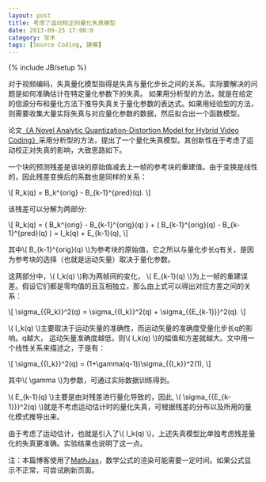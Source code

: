 ```yaml
---
layout: post
title: 考虑了运动校正的量化失真模型
date: 2013-09-25 17:00:0
category: 学术
tags: [Source Coding, 建模]
---
```

{% include JB/setup %}

<script type="text/javascript"
    src="http://cdn.mathjax.org/mathjax/latest/MathJax.js?config=TeX-AMS-MML_HTMLorMML">
</script>

对于视频编码，失真量化模型指得是失真与量化步长之间的关系。实际要解决的问题是如何准确估计在特定量化参数下的失真。
如果用分析型的方法，就是在给定的信源分布和量化方法下推导失真关于量化参数的表达式。如果用经验型的方法，则需要收集大量实际失真与对应量化参数的数据，然后拟合出一个函数模型。

<!--more-->
论文[《A Novel Analytic Quantization-Distortion Model for Hybrid Video Coding》](http://ieeexplore.ieee.org/xpls/abs_all.jsp?arnumber=4801619&tag=1)采用分析型的方法，提出了一个量化失真模型。其创新性在于考虑了运动校正对失真的影响，大致思路如下。

一个块的预测残差是该块的原始值减去上一帧的参考块的重建值。由于变换是线性的，因此残差变换后的系数也是同样的关系：

\\\[ R_k(q) = B_k^{orig} - B_{k-1}^{pred}(q). \\\]

该残差可以分解为两部分:

\\\[ R_k(q) = ( B_k^{orig} - B_{k-1}^{orig}(q) ) + ( B_{k-1}^{orig}(q) - B_{k-1}^{pred}(q) ) = I_k(q) + E_{k-1}(q), \\\]

其中\\( B_{k-1}^{orig}(q) \\)为参考块的原始值，它之所以与量化步长q有关，是因为参考块的选择（也就是运动矢量）取决于量化参数。

这两部分中，\\( I_k(q) \\)称为两帧间的变化， \\( E_{k-1}(q) \\)为上一帧的重建误差。假设它们都是零均值的且互相独立，那么由上式可以得出对应方差之间的关系：

\\\[ \sigma_\{\{R_k}}^2(q) = \sigma_\{\{I_k}}^2(q) + \sigma_\{\{E_{k-1}}}^2(q). \\\]

\\( I_k(q) \\)主要取决于运动矢量的准确性，而运动矢量的准确度受量化步长q的影响。q越大， 运动矢量准确度越低，则\\( I_k(q) \\)的幅值和方差就越大。文中用一个线性关系来描述之，于是有：

\\\[ \sigma_\{\{I_k}}^2(q) = (1+\gamma(q-1))\sigma_\{\{I_k}}^2(1), \\\]

其中\\( \\gamma \\)为参数，可通过实际数据训练得到。

\\( E_{k-1}(q) \\)主要是由对残差进行量化导致的，因此, \\( \sigma_\{\{E_{k-1}}}^2(q) \\)就是不考虑运动估计时的量化失真，可根据残差的分布以及所用的量化模式推导出来。

由于考虑了运动估计，也就是引入了\\( I_k(q) \\)，上述失真模型比单独考虑残差量化的失真更准确。实验结果也说明了这一点。

注：本篇博客使用了[MathJax](http://www.mathjax.org)，数学公式的渲染可能需要一定时间。如果公式显示不正常，可尝试刷新页面。
